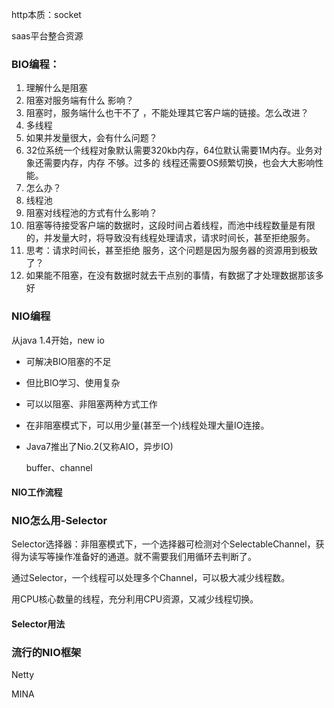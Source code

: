 http本质：socket

saas平台整合资源

### BIO编程：

1. 理解什么是阻塞
2. 阻塞对服务端有什么 影响？
3. 阻塞时，服务端什么也干不了 ，不能处理其它客户端的链接。怎么改进？
4. 多线程
5. 如果并发量很大，会有什么问题？
6. 32位系统一个线程对象默认需要320kb内存，64位默认需要1M内存。业务对象还需要内存，内存 不够。过多的 线程还需要OS频繁切换，也会大大影响性能。
7. 怎么办？
8. 线程池
9. 阻塞对线程池的方式有什么影响？
10. 阻塞等待接受客户端的数据时，这段时间占着线程，而池中线程数量是有限的，并发量大时，将导致没有线程处理请求，请求时间长，甚至拒绝服务。
11. 思考：请求时间长，甚至拒绝 服务，这个问题是因为服务器的资源用到极致了？
12. 如果能不阻塞，在没有数据时就去干点别的事情，有数据了才处理数据那该多好

### NIO编程

从java 1.4开始，new io

- 可解决BIO阻塞的不足

- 但比BIO学习、使用复杂

- 可以以阻塞、非阻塞两种方式工作

- 在非阻塞模式下，可以用少量(甚至一个)线程处理大量IO连接。

- Java7推出了Nio.2(又称AIO，异步IO)

  

  buffer、channel

#### NIO工作流程

### NIO怎么用-Selector

Selector选择器：非阻塞模式下，一个选择器可检测对个SelectableChannel，获得为读写等操作准备好的通道。就不需要我们用循环去判断了。

通过Selector，一个线程可以处理多个Channel，可以极大减少线程数。

用CPU核心数量的线程，充分利用CPU资源，又减少线程切换。

#### Selector用法



### 流行的NIO框架

Netty

MINA



